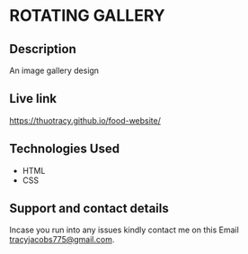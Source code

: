# ROTATING GALLERY

## Description
An image gallery design

## Live link
https://thuotracy.github.io/food-website/

## Technologies Used
* HTML
* CSS

## Support and contact details
Incase you run into any issues kindly contact me on this Email tracyjacobs775@gmail.com.
